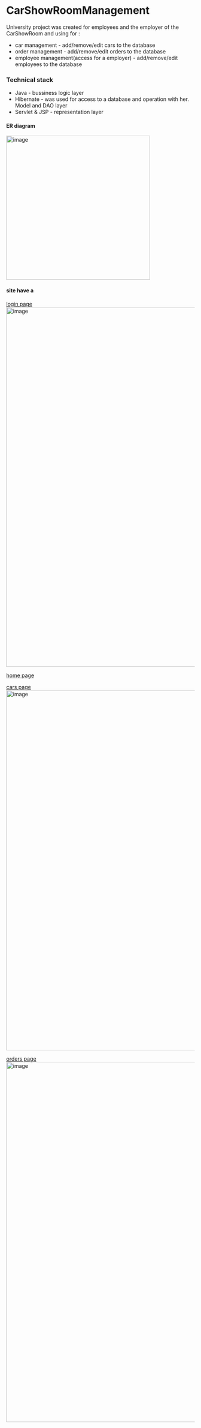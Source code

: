 # CarShowRoomManagement
University project was created for employees and the employer of the CarShowRoom and using for :

- car management - add/remove/edit cars to the database
- order management - add/remove/edit orders to the database
- employee management(access for a employer) - add/remove/edit employees to the database

### Technical stack

- Java - bussiness logic layer
- Hibernate - was used for access to a database and operation with her. Model and DAO layer
- Servlet & JSP - representation layer

#### ER diagram
<img width="384" alt="image" src="https://user-images.githubusercontent.com/38536952/178967131-a347be84-ebd3-4868-9a3f-aa9159cb0db2.png">

#### site have a 
 
  [login page](https://github.com/DragunovProg/CarShowRoomManagement/blob/master/src/main/webapp/login.jsp)
  <img width="959" alt="image" src="https://user-images.githubusercontent.com/38536952/178968183-89a525c1-694c-4093-b36b-d5c32b4dfadb.png">
  
  [home page](https://github.com/DragunovProg/CarShowRoomManagement/blob/master/src/main/webapp/home.jsp)
  
  [cars page](gunovProg/CarShowRoomManagement/blob/master/src/main/webapp/cars.jsp)
  <img width="960" alt="image" src="https://user-images.githubusercontent.com/38536952/178968443-53d05e32-3f18-42fc-b09f-d9852b689de2.png">
  
  [orders page](https://github.com/DragunovProg/CarShowRoomManagement/blob/master/src/main/webapp/orders.jsp)
  <img width="960" alt="image" src="https://user-images.githubusercontent.com/38536952/178968521-824eb12c-749e-4350-9661-11996bdf8bab.png">

